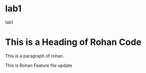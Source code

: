 # lab1
lab1


<!DOCTYPE html>
<html>
<head>
<title>Page of Rohan</title>
</head>
<body>

<h1>This is a Heading of Rohan Code</h1>
<p>This is a paragraph of rohan.</p>

</body>
</html>
 This is Rohan Feature file update
